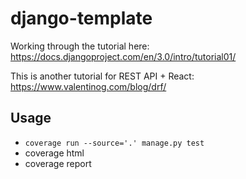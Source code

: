 # django-template

Working through the tutorial here: <https://docs.djangoproject.com/en/3.0/intro/tutorial01/>

This is another tutorial for REST API + React: <https://www.valentinog.com/blog/drf/>

## Usage

* `coverage run --source='.' manage.py test`
* coverage html
* coverage report